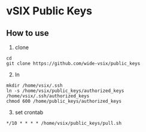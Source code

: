 # vSIX Public Keys


## How to use

1. clone
```
cd 
git clone https://github.com/wide-vsix/public_keys
```

2. ln 
```
mkdir /home/vsix/.ssh
ln -s /home/vsix/public_keys/authorized_keys /home/vsix/.ssh/authorized_keys
chmod 600 /home/public_keys/authorized_keys
```

3. set crontab

```
*/10 * * * * /home/vsix/public_keys/pull.sh
```
